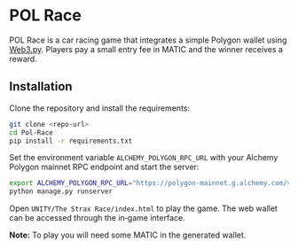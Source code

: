 # POL Race

POL Race is a car racing game that integrates a simple Polygon wallet using [Web3.py](https://github.com/ethereum/web3.py). Players pay a small entry fee in MATIC and the winner receives a reward.

## Installation

Clone the repository and install the requirements:

```bash
git clone <repo-url>
cd Pol-Race
pip install -r requirements.txt
```

Set the environment variable `ALCHEMY_POLYGON_RPC_URL` with your Alchemy Polygon mainnet RPC endpoint and start the server:

```bash
export ALCHEMY_POLYGON_RPC_URL="https://polygon-mainnet.g.alchemy.com/v2/YOUR_KEY"
python manage.py runserver
```

Open `UNITY/The Strax Race/index.html` to play the game. The web wallet can be accessed through the in‑game interface.

**Note:** To play you will need some MATIC in the generated wallet.

